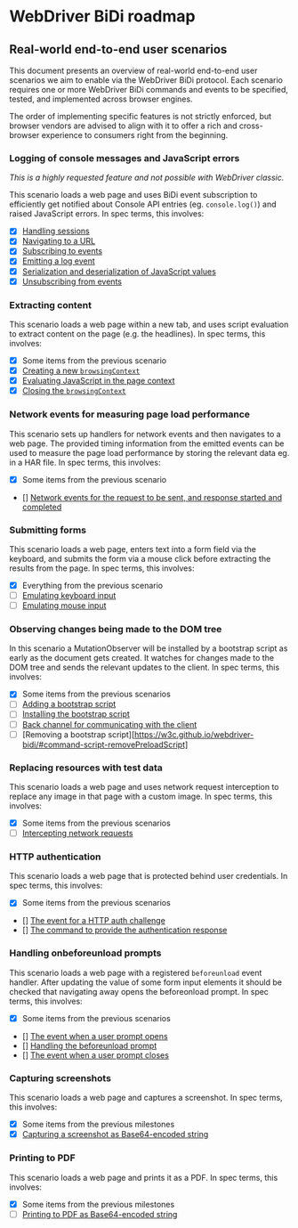 # WebDriver BiDi roadmap

## Real-world end-to-end user scenarios

This document presents an overview of real-world end-to-end user scenarios we aim to enable via the WebDriver BiDi protocol. Each scenario requires one or more WebDriver BiDi commands and events to be specified, tested, and implemented across browser engines.

The order of implementing specific features is not strictly enforced, but browser vendors are advised to align with it to offer a rich and cross-browser experience to consumers right from the beginning.

### Logging of console messages and JavaScript errors

_This is a highly requested feature and not possible with WebDriver classic._

This scenario loads a web page and uses BiDi event subscription to efficiently get notified about Console API entries (eg. `console.log()`) and raised JavaScript errors. In spec terms, this involves:

- [x] [Handling sessions](https://w3c.github.io/webdriver-bidi/#module-session)
- [x] [Navigating to a URL](https://w3c.github.io/webdriver-bidi/#command-browsingContext-navigate)
- [x] [Subscribing to events](https://w3c.github.io/webdriver-bidi/#command-session-subscribe)
- [x] [Emitting a log event](https://w3c.github.io/webdriver-bidi/#event-log-entryAdded)
- [x] [Serialization and deserialization of JavaScript values](https://w3c.github.io/webdriver-bidi/#data-types-protocolValue)
- [x] [Unsubscribing from events](https://w3c.github.io/webdriver-bidi/#command-session-unsubscribe)

### Extracting content

This scenario loads a web page within a new tab, and uses script evaluation to extract content on the page (e.g. the headlines). In spec terms, this involves:

- [x] Some items from the previous scenario
- [x] [Creating a new `browsingContext`](https://w3c.github.io/webdriver-bidi/#command-browsingContext-create)
- [x] [Evaluating JavaScript in the page context](https://w3c.github.io/webdriver-bidi/#command-script-evaluate)
- [x] [Closing the `browsingContext`](https://w3c.github.io/webdriver-bidi/#command-browsingContext-close)

### Network events for measuring page load performance

This scenario sets up handlers for network events and then navigates to a web page. The provided timing information from the emitted events can be used to measure the page load performance by storing the relevant data eg. in a HAR file. In spec terms, this involves:

- [x] Some items from the previous scenario
- [] [Network events for the request to be sent, and response started and completed](https://github.com/w3c/webdriver-bidi/pull/204)

### Submitting forms

This scenario loads a web page, enters text into a form field via the keyboard, and submits the form via a mouse click before extracting the results from the page. In spec terms, this involves:

- [x] Everything from the previous scenario
- [ ] [Emulating keyboard input](https://github.com/w3c/webdriver-bidi/pull/175)
- [ ] [Emulating mouse input](https://github.com/w3c/webdriver-bidi/pull/175)

### Observing changes being made to the DOM tree

In this scenario a MutationObserver will be installed by a bootstrap script as early as the document gets created. It watches for changes made to the DOM tree and sends the relevant updates to the client. In spec terms, this involves:

- [x] Some items from the previous scenarios
- [ ] [Adding a bootstrap script](https://w3c.github.io/webdriver-bidi/#command-script-addPreloadScript)
- [ ] [Installing the bootstrap script](https://w3c.github.io/webdriver-bidi/#preload-scripts)
- [ ] [Back channel for communicating with the client](https://github.com/w3c/webdriver-bidi/pull/361)
- [ ] [Removing a bootstrap script][https://w3c.github.io/webdriver-bidi/#command-script-removePreloadScript]

### Replacing resources with test data

This scenario loads a web page and uses network request interception to replace any image in that page with a custom image. In spec terms, this involves:

- [x] Some items from the previous scenarios
- [ ] [Intercepting network requests](https://github.com/w3c/webdriver-bidi/issues/66)

### HTTP authentication

This scenario loads a web page that is protected behind user credentials. In spec terms, this involves:

- [x] Some items from the previous scenarios
- [] [The event for a HTTP auth challenge](https://github.com/w3c/webdriver-bidi/issues/66)
- [] [The command to provide the authentication response](https://github.com/w3c/webdriver-bidi/issues/66)

### Handling onbeforeunload prompts

This scenario loads a web page with a registered `beforeunload` event handler. After updating the value of some form input elements it should be checked that navigating away opens the beforeonload prompt. In spec terms, this involves:

- [x] Some items from the previous scenarios
- [] [The event when a user prompt opens](https://w3c.github.io/webdriver-bidi/#webdriver-bidi-user-prompt-opened)
- [] [Handling the beforeunload prompt](https://w3c.github.io/webdriver-bidi/#command-browsingContext-handleUserPrompt)
- [] [The event when a user prompt closes](https://w3c.github.io/webdriver-bidi/#webdriver-bidi-user-prompt-closed)

### Capturing screenshots

This scenario loads a web page and captures a screenshot. In spec terms, this involves:

- [x] Some items from the previous milestones
- [x] [Capturing a screenshot as Base64-encoded string](https://w3c.github.io/webdriver-bidi/#command-browsingContext-captureScreenshot)

### Printing to PDF

This scenario loads a web page and prints it as a PDF. In spec terms, this involves:

- [x] Some items from the previous milestones
- [ ] [Printing to PDF as Base64-encoded string](https://github.com/w3c/webdriver-bidi/issues/210)

